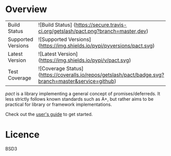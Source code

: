 
Overview
========

|                       |                                                                                    |
|-----------------------|------------------------------------------------------------------------------------|
| Build Status          | ![Build Status] (https://secure.travis-ci.org/getslash/pact.png?branch=master,dev) |
| Supported Versions    | ![Supported Versions] (https://img.shields.io/pypi/pyversions/pact.svg)    |
| Latest Version        | ![Latest Version] (https://img.shields.io/pypi/v/pact.svg)                  |
| Test Coverage         | ![Coverage Status] (https://coveralls.io/repos/getslash/pact/badge.svg?branch=master&service=github)   |


*pact* is a library implementing a general concept of promises/deferreds. It less strictly follows known standards such as A+, but rather aims to be practical for library or framework implementations.

Check out the [user's guide](http://pact.readthedocs.org/en/latest/user_guide.html ) to get started.


Licence
=======

BSD3

